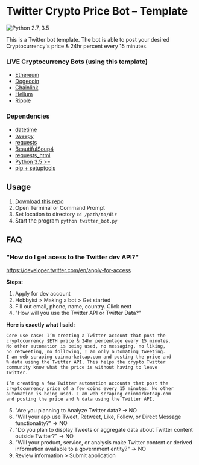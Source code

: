 # Twitter Crypto Price Bot – Template
![Python 2.7, 3.5](https://img.shields.io/badge/Python-2.7%2C%203.5%2B-3776ab.svg)

This is a Twitter bot template. The bot is able to post your desired Cryptocurrency's price & 24hr percent every 15 minutes.

### LIVE Cryptocurrency Bots (using this template)
- [Ethereum](https://twitter.com/EthPriceData)
- [Dogecoin](https://twitter.com/DogePriceData)
- [Chainlink](https://twitter.com/ChainlinkPrice)
- [Helium](https://twitter.com/HeliumPrice)
- [Ripple](https://twitter.com/RipplePriceBot)

### Dependencies
- [datetime](https://docs.python.org/3/library/datetime.html)
- [tweepy](https://www.tweepy.org/)
- [requests](https://docs.python-requests.org/en/master/)
- [BeautifulSoup4](https://pypi.org/project/beautifulsoup4/)
- [requests_html](https://pypi.org/project/requests-html/)
- [Python 3.5 >=](https://www.python.org/downloads/)
- [pip + setuptools](https://pip.pypa.io/en/stable/installing/)

## Usage
1. [Download this repo](https://github.com/mattwelter/crypto-price-bot/archive/refs/heads/main.zip)
2. Open Terminal or Command Prompt
3. Set location to directory ``cd /path/to/dir``
4. Start the program ``python twitter_bot.py``

## FAQ

### "How do I get acess to the Twitter dev API?"

https://developer.twitter.com/en/apply-for-access

**Steps:**
1. Apply for dev account
2. Hobbyist > Making a bot > Get started
3. Fill out email, phone, name, country. Click next
4. "How will you use the Twitter API or Twitter Data?"

**Here is exactly what I said:**
```
Core use case: I’m creating a Twitter account that post the
cryptocurrency $ETH price & 24hr percentage every 15 minutes.
No other automation is being used, no messaging, no liking,
no retweeting, no following, I am only automating tweeting.
I am web scraping coinmarketcap.com and posting the price and
% data using the Twitter API. This helps the crypto Twitter
community know what the price is without having to leave
Twitter.

I’m creating a few Twitter automation accounts that post the
cryptocurrency price of a few coins every 15 minutes. No other
automation is being used. I am web scraping coinmarketcap.com
and posting the price and % data using the Twitter API.
```

5. "Are you planning to Analyze Twitter data? -> NO
6. "Will your app use Tweet, Retweet, Like, Follow, or Direct Message functionality?" -> NO
7. "Do you plan to display Tweets or aggregate data about Twitter content outside Twitter?" -> NO
8. "Will your product, service, or analysis make Twitter content or derived information available to a government entity?" -> NO
9. Review information > Submit application

